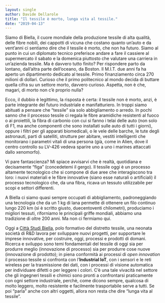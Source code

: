 ```yaml
---
layout: single
author: Davide Dellarole
title: "Il tessile è morto, lunga vita al tessile."
date: "2019-04-13"
---
```



Siamo di Biella, il cuore mondiale della produzione tessile di alta qualità, delle fibre nobili, dei cappotti di vicuna che costano quanto un’auto e da vent’anni ci sentiamo dire che il tessile è morto, che non ha futuro. Siamo al punto in cui un diplomato tecnico preferisce andare a fare il cassiere al supermercato il sabato e la domenica piuttosto che valutare una carriera in un’azienda tessile. Ma è davvero tutto finito? Per rispondere parto da lontano, dall’altra parte dell’oceano, da Boston. Il M.I.T. due anni fa ha aperto un dipartimento dedicato al tessile. Primo finanziamento circa 270 milioni di dollari. Curioso che il primo politecnico al mondo decida di buttare quella cifra su un settore morto, davvero curioso. Aspetta, non è che, magari, di morto non c’è proprio nulla?

Ecco, il dubbio è legittimo, la risposta è certa: il tessile non è morto, anzi, è parte integrante del futuro industriale e manifatturiero. In troppi siamo abituati a pensare che “tessile” sia solo abbigliamento o arredo. In pochi sanno che il processo tessile ci regala le fibre aramidiche resistenti al fuoco o ai proiettili, la fibra di carbonio con cui si fanno i telai delle auto (non solo di F1, ma anche componenti che sono installati sulle auto di tutti i giorni), oppure i filtri per gli apparati biomedicali, o le vele delle barche, le tute degli astronauti, parti di satelliti, strutture per abitare, vestiti intelligenti che monitorano i parametri vitali di una persona (già, come in Alien, dove il centro controllo su LV-426 vedeva sparire uno a uno i marines attaccati dallo xenomorfo).

Vi pare fantascienza? Mi spiace avvisarvi che è realtà, quotidiana e decisamente “figa” (concedetemi il gergo). Il tessile oggi è un processo altamente tecnologico che si compone di due aree che interagiscono tra loro: i nuovi materiali e le fibre innovative (siano esse naturali o artificiali) il processo tecnologico che, da una fibra, ricava un tessuto utilizzabile per scopi e settori differenti.

A Biella ci siamo quasi sempre occupati di abbigliamento, padroneggiando una tecnologia che da un 1 kg di lana permette di ottenere un filo continuo lungo 220 km (sì è scritto giusto, duecentoventi chilometri), produciamo i migliori tessuti, riforniamo le principali griffe mondiali, abbiamo una tradizione di oltre 200 anni. Ma non ci fermiamo qui.

Oggi a [Città Studi Biella](https://l.facebook.com/l.php?u=https%3A%2F%2Fwww.cittastudi.org%2F%3Ffbclid%3DIwAR1KzKEq3-WEvyUPLkH5IDsoAgoDafjpWbImXFLelOxHBYQD9mtCsClKi40&h=AT24CcUqilaj6vzzAikCHXtitQlQdPohCkDH7unCLFFA0GDls9Ry5VTcSg3v0Px8qy7W0hLrvws85aJxAjshTCRC92ovd7fBPXQu7jXMwHzSRPWLi_Hcb08fbnOoLA), polo formativo del distretto tessile, una neonata società di R&D lavora per sviluppare nuovi progetti, per supportare le imprese innovative, per costruire, oggi, processi e prodotti di domani. Ricerca e sviluppo sono temi fondamentali del tessile di oggi sia per produrre meglio (innovazione di processo) sia per produrre cose nuove (innovazione di prodotto); in piena conformità ai processi di _open innovation_ il processo tessile si confronta con l’**Industrial IoT**, con i sensori e le reti wireless per la trasmissione dei dati, con i processi di visione automatica per individuare difetti o per leggere i colori. C’è una tale vivacità nel settore che gli ingegneri tessili e chimici sono pronti a confrontarsi praticamente con ogni settore industriale, perchè, come dicono sempre, qualcosa di molto leggero, molto resistente e facilmente trasportabile serve a tutti. Se poi “parla” anche con altri oggetti, allora non resta che dire “lunga vita al tessile”.
